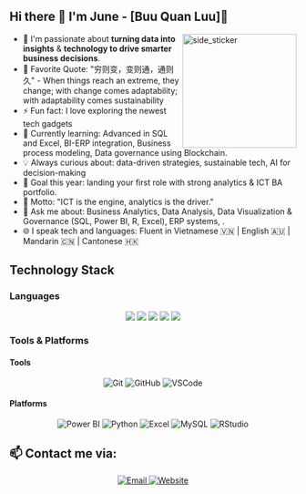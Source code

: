 ## Hi there :wave: I'm June - [Buu Quan Luu]🌱 
<img align="right" width=200px height=200px alt="side_sticker" src="https://media3.giphy.com/media/v1.Y2lkPTc5MGI3NjExcGoxcmdmbXp5bnRncDd0aXExdG42Z2w4OXByZHprcHJ6amM2YjUwbCZlcD12MV9pbnRlcm5hbF9naWZfYnlfaWQmY3Q9Zw/L1R1tvI9svkIWwpVYr/giphy.gif" />

- 🔭 I'm passionate about **turning data into insights** & **technology to drive smarter business decisions**.
- 🥅 Favorite Quote: "穷则变，变则通，通则久" - When things reach an extreme, they change; with change comes adaptability; with adaptability comes sustainability
- ⚡ Fun fact: I love exploring the newest tech gadgets
- 🌱 Currently learning: Advanced in SQL and Excel, BI-ERP integration, Business process modeling, Data governance using Blockchain.
- 💡 Always curious about: data-driven strategies, sustainable tech, AI for decision-making
- 🎯 Goal this year: landing your first role with strong analytics & ICT BA portfolio.
- 🧠 Motto: "ICT is the engine, analytics is the driver."
- 💬 Ask me about: Business Analytics, Data Analysis, Data Visualization & Governance (SQL, Power BI, R, Excel), ERP systems, .
- 🌐 I speak tech and languages: Fluent in Vietnamese 🇻🇳 | English 🇦🇺 | Mandarin 🇨🇳 | Cantonese 🇭🇰

## Technology Stack 
### Languages
<p align="center"> 
  <img src="https://img.shields.io/badge/Python-3670A0?style=for-the-badge&logo=python&logoColor=ffdd54"> 
  <img src="https://img.shields.io/badge/JavaScript-ffd60a?style=for-the-badge&logo=javascript&logoColor=black"> 
  <img src="https://img.shields.io/badge/Java-007396?style=for-the-badge&logo=java&logoColor=white"> 
  <img src="https://img.shields.io/badge/SQL-f18701?style=for-the-badge&logo=mysql&logoColor=white"> 
  <img src="https://img.shields.io/badge/R-75AADB?style=for-the-badge&logo=r&logoColor=white">
</p>



### Tools & Platforms
#### Tools
<p align="center">
  <img alt="Git" src="https://img.shields.io/badge/Git-e5383b?style=for-the-badge&logo=git&logoColor=white">
  <img alt="GitHub" src="https://img.shields.io/badge/GitHub-22223b?style=for-the-badge&logo=github&logoColor=white">
  <img alt="VSCode" src="https://img.shields.io/badge/VSCode-00a7e1?style=for-the-badge&logo=visualstudiocode&logoColor=white">
</p>


#### Platforms
<p align="center">
  <img alt="Power BI" src="https://img.shields.io/badge/Power_BI-F2C811?style=for-the-badge&logo=microsoftpowerbi&logoColor=white" />
  <img alt="Python" src="https://img.shields.io/badge/Python-3776AB?style=for-the-badge&logo=python&logoColor=white" />
  <img alt="Excel" src="https://img.shields.io/badge/Microsoft_Excel-217346?style=for-the-badge&logo=microsoft-excel&logoColor=white" />
  <img alt="MySQL" src="https://img.shields.io/badge/MySQL-003f88?style=for-the-badge&logo=mysql&logoColor=white" />
  <img alt="RStudio" src="https://img.shields.io/badge/RStudio-75AADB?style=for-the-badge&logo=r&logoColor=white" />
</p>



## 📫 Contact me via:

<p align="center">
  <a href="mailto:buuquan2004@gmail.com">
    <img alt="Email" src="https://img.shields.io/badge/Email-0077B5?style=for-the-badge&logo=gmail&logoColor=white">
  </a>
  <a href="https://thanhtuyen.vercel.app/">
    <img alt="Website" src="https://img.shields.io/badge/Website-00bbf9?style=for-the-badge&logo=googlechrome&logoColor=white">
  </a>
</p>
